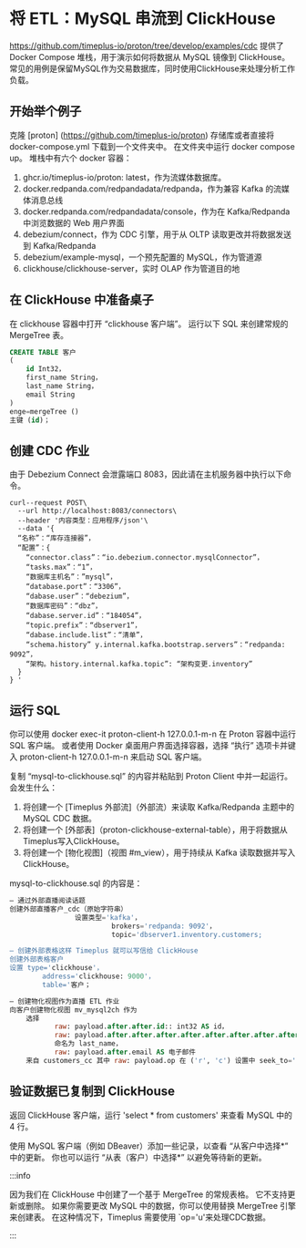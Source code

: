 # 将 ETL：MySQL 串流到 ClickHouse

https://github.com/timeplus-io/proton/tree/develop/examples/cdc 提供了 Docker Compose 堆栈，用于演示如何将数据从 MySQL 镜像到 ClickHouse。 常见的用例是保留MySQL作为交易数据库，同时使用ClickHouse来处理分析工作负载。

## 开始举个例子

克隆 [proton] (https://github.com/timeplus-io/proton) 存储库或者直接将 docker-compose.yml 下载到一个文件夹中。 在文件夹中运行 docker compose up。 堆栈中有六个 docker 容器：

1. ghcr.io/timeplus-io/proton: latest，作为流媒体数据库。
2. docker.redpanda.com/redpandadata/redpanda，作为兼容 Kafka 的流媒体消息总线
3. docker.redpanda.com/redpandadata/console，作为在 Kafka/Redpanda 中浏览数据的 Web 用户界面
4. debezium/connect，作为 CDC 引擎，用于从 OLTP 读取更改并将数据发送到 Kafka/Redpanda
5. debezium/example-mysql，一个预先配置的 MySQL，作为管道源
6. clickhouse/clickhouse-server，实时 OLAP 作为管道目的地

## 在 ClickHouse 中准备桌子

在 clickhouse 容器中打开 “clickhouse 客户端”。 运行以下 SQL 来创建常规的 MergeTree 表。

```sql
CREATE TABLE 客户
(
    id Int32，
    first_name String，
    last_name String，
    email String
)
enge=mergeTree ()
主键 (id)；
```

## 创建 CDC 作业

由于 Debezium Connect 会泄露端口 8083，因此请在主机服务器中执行以下命令。

```shell
curl--request POST\
  --url http://localhost:8083/connectors\
  --header '内容类型：应用程序/json'\
  --data '{
  “名称”：“库存连接器”，
  “配置”：{
    “connector.class”：“io.debezium.connector.mysqlConnector”，
    “tasks.max”：“1”，
    “数据库主机名”：”mysql”，
    “database.port”：“3306”，
    “dabase.user”：“debezium”，
    “数据库密码”：“dbz”，
    “dabase.server.id”：“184054”，
    “topic.prefix”：“dbserver1”，
    “dabase.include.list”：“清单”，
    “schema.history” y.internal.kafka.bootstrap.servers”：“redpanda: 9092”，
    “架构。history.internal.kafka.topic”: “架构变更.inventory”
  }
} '
```

## 运行 SQL

你可以使用 docker exec-it <name> proton-client-h 127.0.0.1-m-n 在 Proton 容器中运行 SQL 客户端。 或者使用 Docker 桌面用户界面选择容器，选择 “执行” 选项卡并键入 proton-client-h 127.0.0.1-m-n 来启动 SQL 客户端。

复制 “mysql-to-clickhouse.sql” 的内容并粘贴到 Proton Client 中并一起运行。 会发生什么：

1. 将创建一个 [Timeplus 外部流]（外部流）来读取 Kafka/Redpanda 主题中的 MySQL CDC 数据。
2. 将创建一个 [外部表]（proton-clickhouse-external-table），用于将数据从Timeplus写入ClickHouse。
3. 将创建一个 [物化视图]（视图 #m_view），用于持续从 Kafka 读取数据并写入 ClickHouse。

mysql-to-clickhouse.sql 的内容是：

```sql
— 通过外部直播阅读话题
创建外部直播客户_cdc（原始字符串）
                设置类型='kafka'，
                         brokers='redpanda: 9092'，
                         topic='dbserver1.inventory.customers;

— 创建外部表格这样 Timeplus 就可以写信给 ClickHouse
创建外部表格客户
设置 type='clickhouse'，
        address='clickhouse: 9000'，
        table='客户；

— 创建物化视图作为直播 ETL 作业
向客户创建物化视图 mv_mysql2ch 作为
    选择
           raw: payload.after.after.id:: int32 AS id，
           raw: payload.after.after.after.after.after.after.after.after.after.after.after.after.after.after.after.after.after.after.after.first_name 作为 first_最后_
           命名为 last_name，
           raw: payload.after.email AS 电子邮件
    来自 customers_cc 其中 raw: payload.op 在 ('r', 'c') 设置中 seek_to='earliest'；
```

## 验证数据已复制到 ClickHouse

返回 ClickHouse 客户端，运行 'select \* from customers' 来查看 MySQL 中的 4 行。

使用 MySQL 客户端（例如 DBeaver）添加一些记录，以查看 “从客户中选择\*” 中的更新。 你也可以运行 “从表（客户）中选择\*” 以避免等待新的更新。

:::info

因为我们在 ClickHouse 中创建了一个基于 MergeTree 的常规表格。 它不支持更新或删除。 如果你需要更改 MySQL 中的数据，你可以使用替换 MergeTree 引擎来创建表。 在这种情况下，Timeplus 需要使用 \`op='u'来处理CDC数据。

:::

